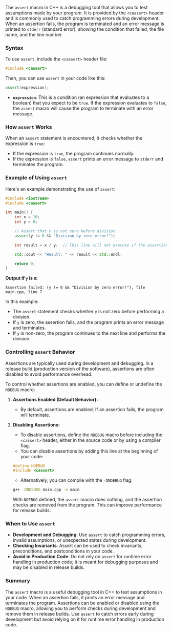 The `assert` macro in C++ is a debugging tool that allows you to test assumptions made by your program. It is provided by the `<cassert>` header and is commonly used to catch programming errors during development. When an assertion fails, the program is terminated and an error message is printed to `stderr` (standard error), showing the condition that failed, the file name, and the line number.

### Syntax

To use `assert`, include the `<cassert>` header file:

```cpp
#include <cassert>
```

Then, you can use `assert` in your code like this:

```cpp
assert(expression);
```

- **`expression`**: This is a condition (an expression that evaluates to a boolean) that you expect to be `true`. If the expression evaluates to `false`, the `assert` macro will cause the program to terminate with an error message.

### How `assert` Works

When an `assert` statement is encountered, it checks whether the expression is `true`:
- If the expression is `true`, the program continues normally.
- If the expression is `false`, `assert` prints an error message to `stderr` and terminates the program.

### Example of Using `assert`

Here's an example demonstrating the use of `assert`:

```cpp
#include <iostream>
#include <cassert>

int main() {
    int x = 10;
    int y = 0;

    // Assert that y is not zero before division
    assert(y != 0 && "Division by zero error!");

    int result = x / y;  // This line will not execute if the assertion fails

    std::cout << "Result: " << result << std::endl;

    return 0;
}
```

**Output if `y` is `0`:**

```
Assertion failed: (y != 0 && "Division by zero error!"), file main.cpp, line 7
```

In this example:
- The `assert` statement checks whether `y` is not zero before performing a division.
- If `y` is zero, the assertion fails, and the program prints an error message and terminates.
- If `y` is non-zero, the program continues to the next line and performs the division.

### Controlling `assert` Behavior

Assertions are typically used during development and debugging. In a release build (production version of the software), assertions are often disabled to avoid performance overhead.

To control whether assertions are enabled, you can define or undefine the `NDEBUG` macro:

1. **Assertions Enabled (Default Behavior):**
   - By default, assertions are enabled. If an assertion fails, the program will terminate.

2. **Disabling Assertions:**
   - To disable assertions, define the `NDEBUG` macro before including the `<cassert>` header, either in the source code or by using a compiler flag.
   - You can disable assertions by adding this line at the beginning of your code:

   ```cpp
   #define NDEBUG
   #include <cassert>
   ```

   - Alternatively, you can compile with the `-DNDEBUG` flag:

   ```bash
   g++ -DNDEBUG main.cpp -o main
   ```

   With `NDEBUG` defined, the `assert` macro does nothing, and the assertion checks are removed from the program. This can improve performance for release builds.

### When to Use `assert`

- **Development and Debugging**: Use `assert` to catch programming errors, invalid assumptions, or unexpected states during development.
- **Checking Invariants**: Assert can be used to check invariants, preconditions, and postconditions in your code.
- **Avoid in Production Code**: Do not rely on `assert` for runtime error handling in production code; it is meant for debugging purposes and may be disabled in release builds.

### Summary

The `assert` macro is a useful debugging tool in C++ to test assumptions in your code. When an assertion fails, it prints an error message and terminates the program. Assertions can be enabled or disabled using the `NDEBUG` macro, allowing you to perform checks during development and remove them in release builds. Use `assert` to catch errors early during development but avoid relying on it for runtime error handling in production code.
